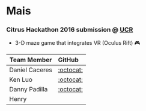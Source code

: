 # Mais

### Citrus Hackathon 2016 submission @ [UCR](https://www.citrushack.com/#/judging)

* 3-D maze game that integrates VR (Oculus Rift) :video_game:

| Team Member     | GitHub                                        | 
|-----------------|:----------------------------------------------|
| Daniel Caceres  | [:octocat:](https://github.com/caceresdaniel) |
| Ken Luo         | [:octocat:](https://github.com/luoken)        |
| Danny Padilla   | [:octocat:](https://github.com/dannypadilla)  |
| Henry           | |
